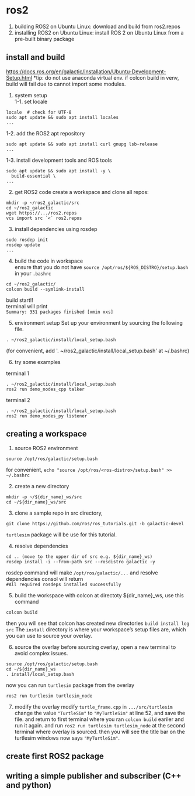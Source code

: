 # ros2
1. building ROS2 on Ubuntu Linux: download and build from ros2.repos
2. installing ROS2 on Ubuntu Linux: install ROS 2 on Ubuntu Linux from a pre-built binary package

## install and build
https://docs.ros.org/en/galactic/Installation/Ubuntu-Development-Setup.html
\*tip: do not use anaconda virtual env. if colcon build in venv, build will fail due to cannot import some modules.

1. system setup   
1-1. set locale   
```
locale  # check for UTF-8
sudo apt update && sudo apt install locales
...
```

1-2. add the ROS2 apt repository   
```
sudo apt update && sudo apt install curl gnupg lsb-release
...
```

1-3. install development tools and ROS tools   
```
sudo apt update && sudo apt install -y \
  build-essential \
...
```

2. get ROS2 code
create a workspace and clone all repos:
```
mkdir -p ~/ros2_galactic/src
cd ~/ros2_galactic
wget https://.../ros2.repos
vcs import src `<` ros2.repos
```

3. install dependencies using rosdep
```
sudo rosdep init
rosdep update
...
```

4. build the code in workspace   
ensure that you do not have `source /opt/ros/${ROS_DISTRO}/setup.bash` in your `.bashrc`
```
cd ~/ros2_galactic/
colcon build --symlink-install
```
build start!!   
terminal will print   
`Summary: 331 packages finished [xmin xxs]`

5. environment setup
Set up your environment by sourcing the following file.
```
. ~/ros2_galactic/install/local_setup.bash
```
(for convenient, add '. \~/ros2_galactic/install/local_setup.bash' at \~/.bashrc)

6. try some examples

terminal 1
```
. ~/ros2_galactic/install/local_setup.bash
ros2 run demo_nodes_cpp talker
```

terminal 2
```
. ~/ros2_galactic/install/local_setup.bash
ros2 run demo_nodes_py listener
```

## creating a workspace
1. source ROS2 environment
```
source /opt/ros/galactic/setup.bash
```
for convenient, `echo "source /opt/ros/<ros-distro>/setup.bash" >> ~/.bashrc`

2. create a new directory
```
mkdir -p ~/${dir_name}_ws/src
cd ~/${dir_name}_ws/src
```

3. clone a sample repo
in src directory,
```
git clone https://github.com/ros/ros_tutorials.git -b galactic-devel
```
`turtlesim` package will be use for this tutorial.

4. resolve dependencies

```
cd .. (move to the upper dir of src e.g. ${dir_name}_ws)
rosdep install -i --from-path src --rosdistro galactic -y
```
rosdep command will make `/opt/ros/galactic/...` and resolve dependencies
consol will return   
`#All required rosdeps installed successfully`

5. build the workspace with colcon
at directoty ${dir_name}_ws, use this command
```
colcon build
```
then you will see that colcon has created new directories
`build install log src`
The `install` directory is where your workspace’s setup files are, which you can use to source your overlay.

6. source the overlay
before sourcing overlay, open a new terminal to avoid complex issues.
```
source /opt/ros/galactic/setup.bash
cd ~/${dir_name}_ws
. install/local_setup.bash
```
now you can run `turtlesim` package from the overlay
```
ros2 run turtlesim turtlesim_node
```

7. modify the overlay
modify `turtle_frame.cpp` in `.../src/turtlesim` change the value `"TurtleSim"` to `"MyTurtleSim"` at line 52, and save the file. and return to first terminal where you ran `colcon build` eariler and run it again. and run `ros2 run turtlesim turtlesim_node` at the second terminal where overlay is sourced. then you will see the title bar on the turtlesim windows now says `"MyTurtleSim"`.

## create first ROS2 package

## writing a simple publisher and subscriber (C++ and python)
